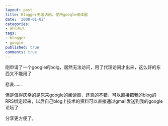 ```yaml
---
layout: post
title: Blogger无法访问，使用google阅读器
date: '2008-01-02'
categories:
- 杂七杂八
tags:
- blogger
- google
published: true
comments: true
---
```

<p>刚申请了一个google的bolg，居然无法访问，用了代理访问才出来，这么好的东西又不能用了</p>

<p>悲哀……</p>

<p>但是值得庆幸的是原来google的阅读器，还真的不错，可以直接把我的blog的RRS绑定起来，以后自己blog上技术的资料可以直接通过gmail发送到我的google论坛了</p>

<p>分享更方便了。</p>
